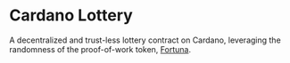 # Cardano Lottery

A decentralized and trust-less lottery contract on Cardano, leveraging the
randomness of the proof-of-work token, [Fortuna](https://minefortuna.com/).

